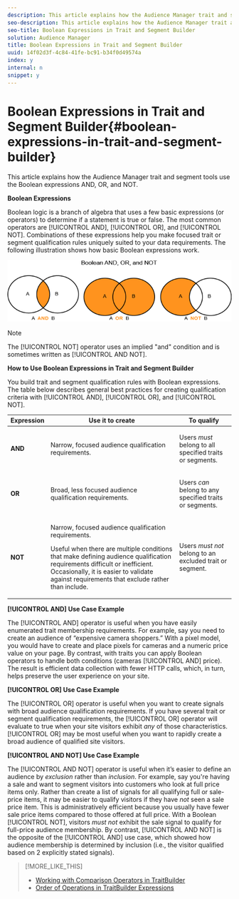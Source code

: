 ```yaml
---
description: This article explains how the Audience Manager trait and segment tools use the Boolean expressions AND, OR, and NOT.
seo-description: This article explains how the Audience Manager trait and segment tools use the Boolean expressions AND, OR, and NOT.
seo-title: Boolean Expressions in Trait and Segment Builder
solution: Audience Manager
title: Boolean Expressions in Trait and Segment Builder
uuid: 14f02d3f-4c84-41fe-bc91-b34f0d49574a
index: y
internal: n
snippet: y
---
```


# Boolean Expressions in Trait and Segment Builder{#boolean-expressions-in-trait-and-segment-builder}

This article explains how the Audience Manager trait and segment tools use the Boolean expressions AND, OR, and NOT.

<!-- 

c_tb_boolean.xml

 -->

**Boolean Expressions**

Boolean logic is a branch of algebra that uses a few basic expressions (or operators) to determine if a statement is true or false. The most common operators are [!UICONTROL AND], [!UICONTROL OR], and [!UICONTROL NOT]. Combinations of these expressions help you make focused trait or segment qualification rules uniquely suited to your data requirements. The following illustration shows how basic Boolean expressions work.

![](assets/BooleanOverview_small.png)

>[!NOTE]
>
>The [!UICONTROL NOT] operator uses an implied "and" condition and is sometimes written as [!UICONTROL AND NOT].

**How to Use Boolean Expressions in Trait and Segment Builder**

You build trait and segment qualification rules with Boolean expressions. The table below describes general best practices for creating qualification criteria with [!UICONTROL AND], [!UICONTROL OR], and [!UICONTROL NOT].  

<table id="table_C762872C98F54C4A86A2F1C840A86657"> 
 <thead> 
  <tr> 
   <th colname="col1" class="entry"> Expression </th> 
   <th colname="col2" class="entry"> Use it to create </th> 
   <th colname="col3" class="entry"> To qualify </th> 
  </tr>
 </thead>
 <tbody> 
  <tr> 
   <td colname="col1"> <p><b><span class="wintitle"> AND</span></b> </p> </td> 
   <td colname="col2"> <p>Narrow, focused audience qualification requirements. </p> </td> 
   <td colname="col3"> <p>Users <i>must</i> belong to all specified traits or segments. </p> </td> 
  </tr> 
  <tr> 
   <td colname="col1"> <p><b><span class="wintitle"> OR</span></b> </p> </td> 
   <td colname="col2"> <p>Broad, less focused audience qualification requirements. </p> </td> 
   <td colname="col3"> <p>Users <i>can</i> belong to any specified traits or segments. </p> </td> 
  </tr> 
  <tr> 
   <td colname="col1"> <p><b><span class="wintitle"> NOT</span></b> </p> </td> 
   <td colname="col2"> <p>Narrow, focused audience qualification requirements. </p> <p>Useful when there are multiple conditions that make defining audience qualification requirements difficult or inefficient. Occasionally, it is easier to validate against requirements that exclude rather than include. </p> </td> 
   <td colname="col3"> <p>Users <i>must not</i> belong to an excluded trait or segment. </p> </td> 
  </tr> 
 </tbody> 
</table>

**[!UICONTROL AND] Use Case Example**

The [!UICONTROL AND] operator is useful when you have easily enumerated trait membership requirements. For example, say you need to create an audience of “expensive camera shoppers.” With a pixel model, you would have to create and place pixels for cameras and a numeric price value on your page. By contrast, with traits you can apply Boolean operators to handle both conditions (cameras [!UICONTROL AND] price). The result is efficient data collection with fewer HTTP calls, which, in turn, helps preserve the user experience on your site.

**[!UICONTROL OR] Use Case Example**

The [!UICONTROL OR] operator is useful when you want to create signals with broad audience qualification requirements. If you have several trait or segment qualification requirements, the [!UICONTROL OR] operator will evaluate to true when your site visitors exhibit *any* of those characteristics. [!UICONTROL OR] may be most useful when you want to rapidly create a broad audience of qualified site visitors.

**[!UICONTROL AND NOT] Use Case Example**

The [!UICONTROL AND NOT] operator is useful when it’s easier to define an audience by *exclusion* rather than *inclusion*. For example, say you're having a sale and want to segment visitors into customers who look at full price items only. Rather than create a list of signals for all qualifying full or sale-price items, it may be easier to qualify visitors if they have *not* seen a sale price item. This is administratively efficient because you usually have fewer sale price items compared to those offered at full price. With a Boolean [!UICONTROL NOT], visitors *must not* exhibit the sale signal to qualify for full-price audience membership. By contrast, [!UICONTROL AND NOT] is the opposite of the [!UICONTROL AND] use case, which showed how audience membership is determined by inclusion (i.e., the visitor qualified based on 2 explicitly stated signals). 

>[!MORE_LIKE_THIS]
>
>* [Working with Comparison Operators in TraitBuilder](../c-features/traits/trait-comparison-operators.md#concept_1A1761AA403341D7B91C0E26DC4294F4)
>* [Order of Operations in TraitBuilder Expressions](../c-features/traits/trait-operator-precedence.md#concept_F8A8B8B8E4814A86B34493B104D44464)
